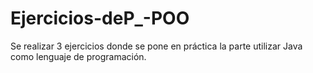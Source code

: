# Ejercicios-deP_-POO
Se realizar 3 ejercicios donde se pone en práctica la parte utilizar Java como lenguaje de programación.
